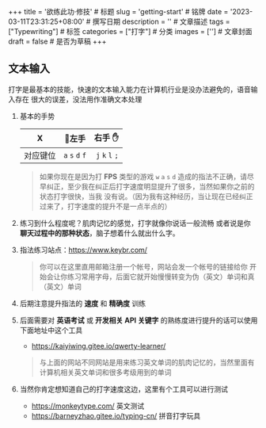+++
title = '欲练此功·修技' # 标题
slug = 'getting-start' # 铭牌
date = '2023-03-11T23:31:25+08:00' # 撰写日期 
description = '' # 文章描述
tags = ["Typewriting"] # 标签
categories = ["打字"] # 分类
images = [''] # 文章封面
draft = false # 是否为草稿
+++


## 文本输入

打字是最基本的技能，快速的文本输入能力在计算机行业是没办法避免的，语音输入存在
很大的误差，没法用作准确文本处理

1. 基本的手势

   | X    | 🤚**左手**        | **右手 ✋**        |
   |:----:|:---------------:|---------------:|
   | 对应键位 | `a` `s` `d` `f` | `j` `k` `l` `;` |

   > 如果你现在是因为打 **FPS** 类型的游戏 `w` `a` `s` `d` 造成的指法不正确，请尽早纠正，至少我在纠正后打字速度明显提升了很多，当然如果你之前的状态打字很快，当我
   没有说。（因为我有这种经历，当让现在已经纠正过来了，打字速度的提升不是一点半点的）

2. 练习到什么程度呢？肌肉记忆的感觉，打字就像你说话一般流畅
   或者说是你 **聊天过程中的那种状态**，脑子想着什么就出什么字。
3. 指法练习站点：<https://www.keybr.com/>

   > 你可以在这里直用邮箱注册一个帐号，网站会发一个帐号的链接给你
   > 开始会让你练习常用字母，后面它就开始慢慢转变为伪（英文）单词和真（英文）单词

4. 后期注意提升指法的 **速度** 和 **精确度** 训练
5. 后面需要对 **英语考试** 或 **开发相关 API 关键字** 的熟练度进行提升的话可以使用下面地址中这个工具
   - <https://kaiyiwing.gitee.io/qwerty-learner/>

   > 与上面的网站不同网站是用来练习英文单词的肌肉记忆的，当然里面有计算机相关英文单词和很多考级用到的单词

6. 当然你肯定想知道自己的打字速度这边，这里有个工具可以进行测试

   - <https://monkeytype.com/> 英文测试
   - <https://barneyzhao.gitee.io/typing-cn/> 拼音打字玩具
